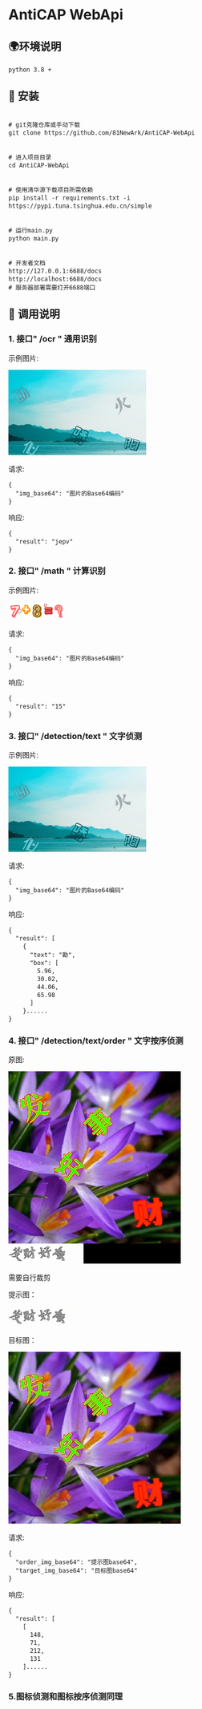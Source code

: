 # AntiCAP WebApi

## 🌍环境说明
```
python 3.8 +
```

## 📁 安装
```

# git克隆仓库或手动下载
git clone https://github.com/81NewArk/AntiCAP-WebApi


# 进入项目目录
cd AntiCAP-WebApi


# 使用清华源下载项目所需依赖
pip install -r requirements.txt -i https://pypi.tuna.tsinghua.edu.cn/simple


# 运行main.py
python main.py


# 开发者文档 
http://127.0.0.1:6688/docs
http://localhost:6688/docs
# 服务器部署需要打开6688端口

```


## 📄 调用说明

### 1. 接口" /ocr " 通用识别

示例图片:

![](https://github.com/81NewArk/AntiCAP-WebApi/blob/main/Doc/DetText.jpg)


请求:
```
{
  "img_base64": "图片的Base64编码"
}
```

响应:
```
{
  "result": "jepv"
}
```



### 2. 接口" /math " 计算识别

示例图片:

![](https://github.com/81NewArk/AntiCAP-WebApi/blob/main/Doc/math.png)

请求:
```
{
  "img_base64": "图片的Base64编码"
}
```
响应:
```
{
  "result": "15"
}
```

### 3. 接口" /detection/text " 文字侦测

示例图片:

![](https://github.com/81NewArk/AntiCAP-WebApi/blob/main/Doc/DetText.jpg)

请求:
```
{
  "img_base64": "图片的Base64编码"
}
```
响应:
```
{
  "result": [
    {
      "text": "勘",
      "box": [
        5.96,
        30.02,
        44.06,
        65.98
      ]
    }......
}
```

### 4. 接口" /detection/text/order " 文字按序侦测

原图:

![](https://github.com/81NewArk/AntiCAP-WebApi/blob/main/Doc/DetText_Order_Raw.jpg)


需要自行裁剪

提示图：

![](https://github.com/81NewArk/AntiCAP-WebApi/blob/main/Doc/DetText_Order.jpg)


目标图：

![](https://github.com/81NewArk/AntiCAP-WebApi/blob/main/Doc/DetText_Order_Target.jpg)


请求:
```
{
  "order_img_base64": "提示图base64",
  "target_img_base64": "目标图base64"
}
```

响应:
```
{
  "result": [
    [
      148,
      71,
      212,
      131
    ]......
}
```


### 5.图标侦测和图标按序侦测同理 